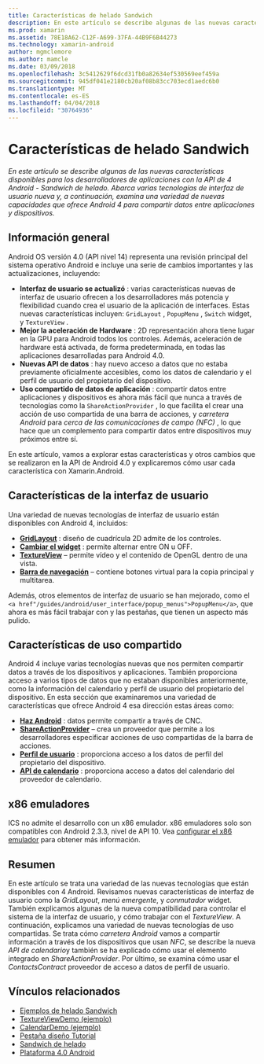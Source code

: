 ```yaml
---
title: Características de helado Sandwich
description: En este artículo se describe algunas de las nuevas características disponibles para los desarrolladores de aplicaciones con la API de 4 Android - Sandwich de helado. Abarca varias tecnologías de interfaz de usuario nueva y, a continuación, examina una variedad de nuevas capacidades que ofrece Android 4 para compartir datos entre aplicaciones y dispositivos.
ms.prod: xamarin
ms.assetid: 78E18A62-C12F-A699-37FA-44B9F6B44273
ms.technology: xamarin-android
author: mgmclemore
ms.author: mamcle
ms.date: 03/09/2018
ms.openlocfilehash: 3c5412629f6dcd31fb0a82634ef530569eef459a
ms.sourcegitcommit: 945df041e2180cb20af08b83cc703ecd1aedc6b0
ms.translationtype: MT
ms.contentlocale: es-ES
ms.lasthandoff: 04/04/2018
ms.locfileid: "30764936"
---
```

# <a name="ice-cream-sandwich-features"></a>Características de helado Sandwich

_En este artículo se describe algunas de las nuevas características disponibles para los desarrolladores de aplicaciones con la API de 4 Android - Sandwich de helado. Abarca varias tecnologías de interfaz de usuario nueva y, a continuación, examina una variedad de nuevas capacidades que ofrece Android 4 para compartir datos entre aplicaciones y dispositivos._

## <a name="overview"></a>Información general

Android OS versión 4.0 (API nivel 14) representa una revisión principal del sistema operativo Android e incluye una serie de cambios importantes y las actualizaciones, incluyendo:

-   **Interfaz de usuario se actualizó** : varias características nuevas de interfaz de usuario ofrecen a los desarrolladores más potencia y flexibilidad cuando crea el usuario de la aplicación de interfaces. Estas nuevas características incluyen: `GridLayout` , `PopupMenu` , `Switch` widget, y `TextureView` . 
-   **Mejor la aceleración de Hardware** : 2D representación ahora tiene lugar en la GPU para Android todos los controles. Además, aceleración de hardware está activada, de forma predeterminada, en todas las aplicaciones desarrolladas para Android 4.0. 
-   **Nuevas API de datos** : hay nuevo acceso a datos que no estaba previamente oficialmente accesibles, como los datos de calendario y el perfil de usuario del propietario del dispositivo. 
-   **Uso compartido de datos de aplicación** : compartir datos entre aplicaciones y dispositivos es ahora más fácil que nunca a través de tecnologías como la `ShareActionProvider` , lo que facilita el crear una acción de uso compartida de una barra de acciones, y *carretera Android* para *cerca de las comunicaciones de campo (NFC)* , lo que hace que un complemento para compartir datos entre dispositivos muy próximos entre sí. 


En este artículo, vamos a explorar estas características y otros cambios que se realizaron en la API de Android 4.0 y explicaremos cómo usar cada característica con Xamarin.Android.

## <a name="user-interface-features"></a>Características de la interfaz de usuario

Una variedad de nuevas tecnologías de interfaz de usuario están disponibles con Android 4, incluidos:

-   **[GridLayout](~/android/user-interface/layouts/grid-layout.md)**  : diseño de cuadrícula 2D admite de los controles. 
-   **[Cambiar el widget](~/android/user-interface/controls/switch.md)**  : permite alternar entre ON u OFF. 
-   **[TextureView](~/android/user-interface/controls/texture-view.md)**  – permite vídeo y el contenido de OpenGL dentro de una vista. 
-   **[Barra de navegación](~/android/user-interface/controls/navigation-bar.md)**  – contiene botones virtual para la copia principal y multitarea. 


Además, otros elementos de interfaz de usuario se han mejorado, como el `<a href"/guides/android/user_interface/popup_menus">PopupMenu</a>`, que ahora es más fácil trabajar con y las pestañas, que tienen un aspecto más pulido.

## <a name="sharing-features"></a>Características de uso compartido

Android 4 incluye varias tecnologías nuevas que nos permiten compartir datos a través de los dispositivos y aplicaciones. También proporciona acceso a varios tipos de datos que no estaban disponibles anteriormente, como la información del calendario y perfil de usuario del propietario del dispositivo. En esta sección que examinaremos una variedad de características que ofrece Android 4 esa dirección estas áreas como:

-  **[Haz Android](~/android/platform/android-beam.md)**  : datos permite compartir a través de CNC.
-   **[ShareActionProvider](~/android/user-interface/controls/action-bar.md)**  – crea un proveedor que permite a los desarrolladores especificar acciones de uso compartidas de la barra de acciones. 
-   **[Perfil de usuario](~/android/user-interface/user-profile.md)**  : proporciona acceso a los datos de perfil del propietario del dispositivo. 
-   **[API de calendario](~/android/user-interface/controls/calendar.md)**  : proporciona acceso a datos del calendario del proveedor de calendario. 

## <a name="x86-emulators"></a>x86 emuladores

ICS no admite el desarrollo con un x86 emulador. x86 emuladores solo son compatibles con Android 2.3.3, nivel de API 10. Vea [configurar el x86 emulador](~/android/get-started/installation/android-emulator/index.md) para obtener más información.

## <a name="summary"></a>Resumen

En este artículo se trata una variedad de las nuevas tecnologías que están disponibles con 4 Android. Revisamos nuevas características de interfaz de usuario como la *GridLayout*, *menú emergente*, y *conmutador* widget. También explicamos algunas de la nueva compatibilidad para controlar el sistema de la interfaz de usuario, y cómo trabajar con el *TextureView*. A continuación, explicamos una variedad de nuevas tecnologías de uso compartidas. Se trata cómo *carretera Android* vamos a compartir información a través de los dispositivos que usan *NFC*, se describe la nueva *API de calendario*y también se ha explicado cómo usar el elemento integrado en  *ShareActionProvider*.
Por último, se examina cómo usar el *ContactsContract* proveedor de acceso a datos de perfil de usuario.



## <a name="related-links"></a>Vínculos relacionados

- [Ejemplos de helado Sandwich](https://developer.xamarin.com/samples/monodroid/PlatformFeatures/ICS_Samples/)
- [TextureViewDemo (ejemplo)](https://developer.xamarin.com/samples/monodroid/TextureViewDemo/)
- [CalendarDemo (ejemplo)](https://developer.xamarin.com/samples/monodroid/CalendarDemo/)
- [Pestaña diseño Tutorial](~/android/user-interface/layouts/tab-layout/index.md)
- [Sandwich de helado](http://developer.android.com/about/versions/android-4.0-highlights.html)
- [Plataforma 4.0 Android](http://developer.android.com/about/versions/android-4.0.html)
